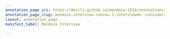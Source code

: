 ```yaml
---
annotation_page_uri: https://Amcclu.github.io/mendoza-1018/annotations/mendoza-interview-canvas-1-interviewee--consideration--contextualizing--hesitation--body-language--eye-contact--looks-off-.json
annotation_page_slug: mendoza-interview-canvas-1-interviewee--consideration--contextualizing--hesitation--body-language--eye-contact--looks-off-
layout: annotation_page
manifest_label: Mendoza Interview

---
```

